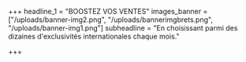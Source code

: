 +++
headline_1 = "BOOSTEZ VOS VENTES"
images_banner = ["/uploads/banner-img2.png", "/uploads/bannerimgbrets.png", "/uploads/banner-img1.png"]
subheadline = "En choisissant parmi des dizaines d'exclusivités internationales chaque mois."

+++
